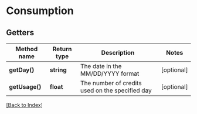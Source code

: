 # Consumption

## Getters

Method name | Return type | Description | Notes
------------ | ------------- | ------------- | -------------
**getDay()** | **string** | The date in the MM/DD/YYYY format | [optional]
**getUsage()** | **float** | The number of credits used on the specified day | [optional]

[[Back to Index]](../index.md)
